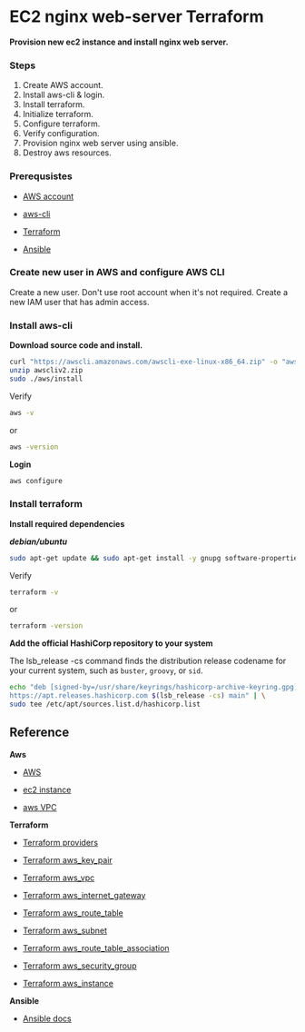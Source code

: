 # EC2 nginx web-server Terraform

**Provision new ec2 instance and install nginx web server.**
### Steps
1. Create AWS account.
2. Install aws-cli & login.
3. Install terraform.
4. Initialize terraform.
5. Configure terraform.
6. Verify configuration.
7. Provision nginx web server using ansible.
8. Destroy aws resources.



### Prerequsistes
- [AWS account](https://aws.amazon.com/free/?gclid=EAIaIQobChMIoYGWjbzChwMVO5RoCR3v7QTxEAAYASAAEgKWQPD_BwE&trk=2d3e6bee-b4a1-42e0-8600-6f2bb4fcb10c&sc_channel=ps&ef_id=EAIaIQobChMIoYGWjbzChwMVO5RoCR3v7QTxEAAYASAAEgKWQPD_BwE:G:s&s_kwcid=AL!4422!3!645125273261!e!!g!!aws!19574556887!145779846712&all-free-tier.sort-by=item.additionalFields.SortRank&all-free-tier.sort-order=asc&awsf.Free%20Tier%20Types=*all&awsf.Free%20Tier%20Categories=*all)
- [aws-cli](https://docs.aws.amazon.com/cli/latest/userguide/getting-started-install.html)

- [Terraform](https://developer.hashicorp.com/terraform/tutorials/aws-get-started/install-cli)

- [Ansible](https://docs.ansible.com/ansible/latest/installation_guide/intro_installation.html)



### Create new user in AWS and configure AWS CLI
Create a new user. Don't use root account when it's not required. Create a new IAM user that has admin access.

### Install aws-cli
**Download source code and install.**
```sh
curl "https://awscli.amazonaws.com/awscli-exe-linux-x86_64.zip" -o "awscliv2.zip"
unzip awscliv2.zip
sudo ./aws/install
```

Verify
```sh
aws -v
```
or
```sh
aws -version
```

**Login**
```sh
aws configure
```


### Install terraform
**Install required dependencies**

***debian/ubuntu***
```sh
sudo apt-get update && sudo apt-get install -y gnupg software-properties-common
```
Verify
```sh
terraform -v
```
or
```sh
terraform -version
```

**Add the official HashiCorp repository to your system**

The lsb_release -cs command finds the distribution release codename for your current system, such as `buster`, `groovy`, or `sid`.
```sh
echo "deb [signed-by=/usr/share/keyrings/hashicorp-archive-keyring.gpg] \
https://apt.releases.hashicorp.com $(lsb_release -cs) main" | \
sudo tee /etc/apt/sources.list.d/hashicorp.list
```


## Reference

**Aws**
- [AWS](https://aws.amazon.com)

- [ec2 instance](https://docs.aws.amazon.com/ec2/?nc2=h_ql_doc_ec2)

- [aws VPC](https://docs.aws.amazon.com/vpc/?icmpid=docs_homepage_featuredsvcs)

**Terraform**
- [Terraform providers](https://registry.terraform.io/browse/providers)

- [Terraform aws_key_pair](https://registry.terraform.io/providers/hashicorp/aws/latest/docs/resources/key_pair)

- [Terraform aws_vpc](https://registry.terraform.io/providers/hashicorp/aws/latest/docs/resources/vpc)

- [Terraform aws_internet_gateway](https://registry.terraform.io/providers/hashicorp/aws/latest/docs/resources/internet_gateway)

- [Terraform aws_route_table](https://registry.terraform.io/providers/hashicorp/aws/latest/docs/resources/route_table)

- [Terraform aws_subnet](https://registry.terraform.io/providers/hashicorp/aws/latest/docs/resources/subnet)

- [Terraform aws_route_table_association](https://registry.terraform.io/providers/hashicorp/aws/latest/docs/resources/route_table_association)

- [Terraform aws_security_group](https://registry.terraform.io/providers/hashicorp/aws/latest/docs/resources/security_group)

- [Terraform aws_instance](https://registry.terraform.io/providers/hashicorp/aws/latest/docs/resources/instance)



**Ansible**
- [Ansible docs](https://docs.ansible.com/ansible/latest/)

